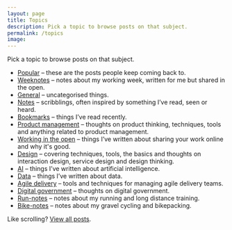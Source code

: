 ```yaml
---
layout: page
title: Topics
description: Pick a topic to browse posts on that subject.
permalink: /topics
image:
---
```

<p>Pick a topic to browse posts on that subject.</P>

<ul>
  <li><a href="{{ '/tag/popular' | relative_url }}" onclick="window.fathom.trackGoal('2BZPIKXH', 0);">Popular</a> – these are the posts people keep coming back to.</li>
  <li><a href="{{ '/tag/weeknotes' | relative_url }}" onclick="window.fathom.trackGoal('MMCPXUNN', 0);">Weeknotes</a> – notes about my working week, written for me but shared in the open.</li>
  <li><a href="{{ '/tag/general' | relative_url }}" onclick="window.fathom.trackGoal('P17V1HFB', 0);">General</a> – uncategorised things.</li>
  <li><a href="{{ '/tag/notes' | relative_url }}" onclick="window.fathom.trackGoal('ONHPPO2J', 0);">Notes</a> – scribblings, often inspired by something I’ve read, seen or heard.</li>
  <li><a href="{{ '/tag/bookmarks' | relative_url }}" onclick="window.fathom.trackGoal('CG5AQEVD', 0);">Bookmarks</a> – things I’ve read recently.</li>
  <li><a href="{{ '/tag/product-management' | relative_url }}" onclick="window.fathom.trackGoal('J7RMFDS8', 0);">Product management</a> – thoughts on product thinking, techniques, tools and anything related to product management.</li>
  <li><a href="{{ '/tag/working-in-the-open' | relative_url }}" onclick="window.fathom.trackGoal('JMNWR3G8', 0);">Working in the open</a> – things I’ve written about sharing your work online and why it's good.</li>
  <li><a href="{{ '/tag/design' | relative_url }}" onclick="window.fathom.trackGoal('U5YYUK14', 0);">Design</a> – covering techniques, tools, the basics and thoughts on interaction design, service design and design thinking.</li>
    <li><a href="{{ '/tag/artificial-intelligence' | relative_url }}" onclick="window.fathom.trackEvent('Tag > AI', 0);">AI</a> – things I’ve written about artificial intelligence.</li>
  <li><a href="{{ '/tag/data' | relative_url }}" onclick="window.fathom.trackGoal('SYULHBL2', 0);">Data</a> – things I’ve written about data.</li>
  <li><a href="{{ '/tag/agile-delivery' | relative_url }}" onclick="window.fathom.trackGoal('PM67KKSQ', 0);">Agile delivery</a> – tools and techniques for managing agile delivery teams.</li>
  <li><a href="{{ '/tag/digital-government' | relative_url }}" onclick="window.fathom.trackGoal('HJABZYYL', 0);">Digital government</a> – thoughts on digital government.</li>
  <li><a href="{{ '/tag/run-notes' | relative_url }}" onclick="window.fathom.trackGoal('G50875J5', 0);">Run-notes</a> – notes about my running and long distance training.</li>
  <li><a href="{{ '/tag/bike-notes' | relative_url }}" onclick="fathom.trackEvent('Topics > Bike-notes');">Bike-notes</a> – notes about my gravel cycling and bikepacking.</li>
</ul>

<p>Like scrolling? <a href="{{ '/all' | relative_url }}" onclick="fathom.trackEvent('View all posts');">View all posts</a>.</p>
